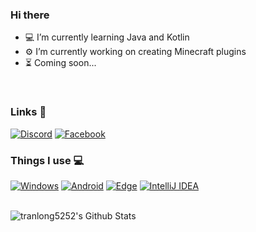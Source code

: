 ### Hi there</h2>
- 💻 I’m currently learning Java and Kotlin
- ⚙ I’m currently working on creating Minecraft plugins
- ⏳ Coming soon...

<br>

### Links 🔗
[![Discord](https://img.shields.io/badge/Discord-7289DA?style=for-the-badge&logo=discord&logoColor=white "Discord")](https://discord.com/users/388287718779650058)
[![Facebook](https://img.shields.io/badge/Facebook-1877F2?style=for-the-badge&logo=facebook&logoColor=white "Facebook")](https://facebook.com/tranlong5252)

### Things I use 💻
[![Windows](https://img.shields.io/badge/Windows-0078D6?style=for-the-badge&logo=windows&logoColor=white "Windows 10")](#)
[![Android](https://img.shields.io/badge/Android-3DDC84?style=for-the-badge&logo=android&logoColor=white "Android")](https://www.android.com/)
[![Edge](https://img.shields.io/badge/Edge-0078D7?style=for-the-badge&logo=microsoft%20edge&logoColor=white "Microsoft Edge")](https://www.microsoft.com/edge)
[![IntelliJ IDEA](https://img.shields.io/badge/IntelliJ%20IDEA-000000?style=for-the-badge&logo=IntelliJIDEA&logoColor=white "IntelliJ IDEA")](https://www.jetbrains.com/idea/)

<br>


<img float="left" src="https://github-readme-stats.vercel.app/api?username=tranlong5252&include_all_commits=true&count_private=true&show_icons=true&line_height=20&title_color=02f945&icon_color=30475&text_color=D3D3D3&theme=dark" alt="tranlong5252's Github Stats">

<img float="right" src="https://github-readme-stats.vercel.app/api/top-langs/?username=tranlong5252&layout=compact&text_color=daf7dc&bg_color=151515&card_width=250" alt="">

<!--
**tranlong5252/tranlong5252** is a ✨ _special_ ✨ repository because its `README.md` (this file) appears on your GitHub profile.

Here are some ideas to get you started:

- 🔭 I’m currently working on ...
- 🌱 I’m currently learning ...
- 👯 I’m looking to collaborate on ...
- 🤔 I’m looking for help with ...
- 💬 Ask me about ...
- 📫 How to reach me: ...
- 😄 Pronouns: ...
- ⚡ Fun fact: ...
-->

